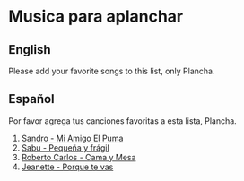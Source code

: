 
# Musica para aplanchar

## English
Please add your favorite songs to this list, only Plancha. 

## Español
Por favor agrega tus canciones favoritas a esta lista, Plancha.

1. [Sandro - Mi Amigo El Puma](https://www.youtube.com/watch?v=cmMmAyP8N4c)
2. [Sabu - Pequeña y frágil](https://www.youtube.com/watch?v=Uw8zygm5FOE)
3. [Roberto Carlos - Cama y Mesa](https://www.youtube.com/watch?v=7Kae99G-Yqk)
4. [Jeanette - Porque te vas](https://www.youtube.com/watch?v=SLxrrE6wC5I)